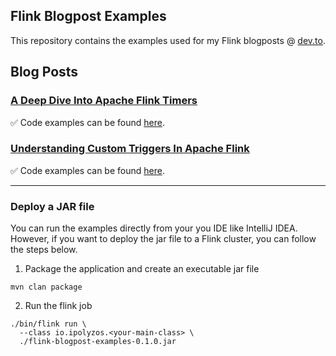 Flink Blogpost Examples
-----------------------

This repository contains the examples used for my Flink blogposts @ [dev.to](https://dev.to/ipolyzos).

## Blog Posts
### [A Deep Dive Into Apache Flink Timers](https://dev.to/ipolyzos/a-deep-dive-into-apache-flink-timers-6m4) 
✅ Code examples can be found [here](https://github.com/polyzos/flink-blogpost-examples/tree/main/src/main/java/io/ipolyzos/timers).

###  [Understanding Custom Triggers In Apache Flink](https://dev.to/ipolyzos/understanding-custom-triggers-in-apache-flink-5c4m)
✅ Code examples can be found [here](https://github.com/polyzos/flink-blogpost-examples/tree/main/src/main/java/io/ipolyzos/triggers).

-----------------------
### Deploy a JAR file
You can run the examples directly from your you IDE like IntelliJ IDEA. However, if you want to deploy the jar file to a Flink cluster, you can follow the steps below.

1. Package the application and create an executable jar file
```shell
mvn clan package
```

2. Run the flink job
```shell
./bin/flink run \
  --class io.ipolyzos.<your-main-class> \
  ./flink-blogpost-examples-0.1.0.jar
```